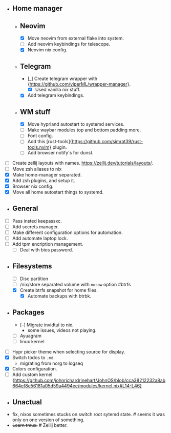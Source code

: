 - ## Home manager
  - ## Neovim
    - [x] Move neovim from external flake into system.
    - [ ] Add neovim keybindings for telescope.
    - [x] Neovim nix config.
  - ## Telegram
    - [_] Create telegram wrapper with {https://github.com/viperML/wrapper-manager}.
      - [x] Used vanilla nix stuff.
    - [x] Add telegram keybindings.
  - ## WM stuff
    - [x] Move hyprland autostart to systemd services.
    - [ ] Make waybar modules top and bottom padding more.
    - [ ] Font config.
    - [ ] Add this [rust-tools]{https://github.com/simrat39/rust-tools.nvim} plugin.
    - [ ] Add browser notify's for dunst.
- [ ] Create zellij layouts with names. https://zellij.dev/tutorials/layouts/.
- [ ] Move zsh aliases to nix
- [x] Make home-manager separated.
- [x] Add zsh plugins, and setup it.
- [x] Browser nix config.
- [x] Move all home autostart things to systemd.

- ## General
- [ ] Pass insted keepassxc.
- [ ] Add secrets manager.
- [ ] Make different configuration options for automation.
- [ ] Add automate laptop lock.
- [ ] Add tpm encription management.
  - [ ] Deal with bios password.
- ## Filesystems
  - [ ] Disc partition
  - [ ] /nix/store separated volume with `nocow` option #btrfs
  - [x] Create btrfs snapshot for home files.
    - [x] Automate backups with btrbk.
- ## Packages

  - [-] Migrate invidtui to nix.
    - some issues, videos not playing.
  - [ ] Ayuagram
  - [ ] linux kernel

- [ ] Hypr picker theme when selecting source for display.
- [x] Switch todos to `.md`.
  - migrating from norg to logseq
- [x] Colors configuration.
- [ ] Add custom kernel {https://github.com/johnrichardrinehart/JohnOS/blob/cca38212232a8ab664ef8e56181a05d59a4494ee/modules/kernel.nix#L14-L46}

- ## Unactual
- fix, nixos sometimes stucks on switch root sytemd state. # seems it was only on one version of something.
- ~~Learn tmux.~~ # Zellij better.
